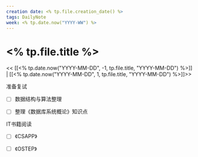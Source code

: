 ```yaml
---
creation date: <% tp.file.creation_date() %>
tags: DailyNote
week: <% tp.date.now("YYYY-WW") %>
---
```


# <% tp.file.title %>

<< [[<% tp.date.now("YYYY-MM-DD", -1, tp.file.title, "YYYY-MM-DD") %>]] | [[<% tp.date.now("YYYY-MM-DD", 1, tp.file.title, "YYYY-MM-DD") %>]]>>


准备复试
- [ ] 数据结构与算法整理

- [ ] 整理《数据库系统概论》知识点

IT书籍阅读
- [ ] 《CSAPP》

- [ ] 《OSTEP》

